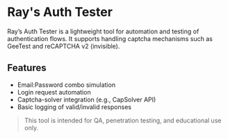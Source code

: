 # Ray's Auth Tester

Ray’s Auth Tester is a lightweight tool for automation and testing of authentication flows. It supports handling captcha mechanisms such as GeeTest and reCAPTCHA v2 (invisible).

## Features
- Email:Password combo simulation
- Login request automation
- Captcha-solver integration (e.g., CapSolver API)
- Basic logging of valid/invalid responses

> This tool is intended for QA, penetration testing, and educational use only.
